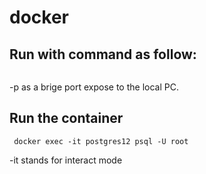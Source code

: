 # docker

## Run with command as follow:
```docker run --name postgres12 -p 5432:5432 -e POSTGRES_USER=root POSTGRES_PASSWORD=123456 -d postgres:12-alpine
```
-p as a brige port expose to the local PC.

## Run the container
```
 docker exec -it postgres12 psql -U root
```
-it stands for interact mode

